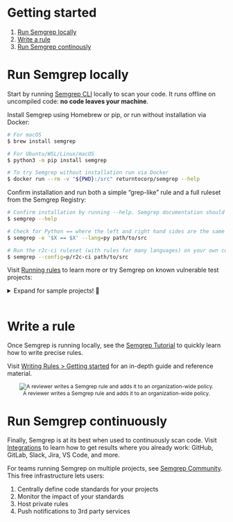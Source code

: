 # Getting started

1. [Run Semgrep locally](#run-semgrep-locally)
2. [Write a rule](#write-a-rule)
3. [Run Semgrep continously](#run-semgrep-continuously)

# Run Semgrep locally

Start by running [Semgrep CLI](https://github.com/returntocorp/semgrep/) locally to scan your code. It runs offline on uncompiled code: **no code leaves your machine**.

Install Semgrep using Homebrew or pip, or run without installation via Docker:

```sh
# For macOS
$ brew install semgrep

# For Ubuntu/WSL/Linux/macOS
$ python3 -m pip install semgrep

# To try Semgrep without installation run via Docker
$ docker run --rm -v "${PWD}:/src" returntocorp/semgrep --help
```

Confirm installation and run both a simple “grep-like” rule and a full ruleset from the Semgrep Registry:

```sh
# Confirm installation by running --help. Semgrep documentation should print to your terminal
$ semgrep --help

# Check for Python == where the left and right hand sides are the same (often a bug)
$ semgrep -e '$X == $X' --lang=py path/to/src

# Run the r2c-ci ruleset (with rules for many languages) on your own code!
$ semgrep --config=p/r2c-ci path/to/src
```

Visit [Running rules](running-rules.md) to learn more or try Semgrep on known vulnerable test projects:

<details><summary>Expand for sample projects! 🎉</summary>
<p>

These community projects are designed to test code scanners and teach security concepts. Try cloning and scanning them with Semgrep.

```sh
# juice-shop, a vulnerable Node.js + Express app
$ git clone https://github.com/bkimminich/juice-shop
$ semgrep --config p/r2c-security-audit juice-shop
# railsgoat, a vulnerable Ruby on Rails app
$ git clone https://github.com/OWASP/railsgoat
$ semgrep --config p/r2c-security-audit railsgoat

# govwa, a vulnerable Go app
$ git clone https://github.com/0c34/govwa
$ semgrep --config p/r2c-security-audit govwa

# vulnerable Python + Flask app
$ git clone https://github.com/we45/Vulnerable-Flask-App
$ semgrep --config p/r2c-security-audit Vulnerable-Flask-App

# WebGoat, a vulnerable Java + Spring app
$ git clone https://github.com/WebGoat/WebGoat
$ semgrep --config p/r2c-security-audit WebGoat
```

</p>
</details>
</br>

# Write a rule

Once Semgrep is running locally, see the [Semgrep Tutorial](https://semgrep.dev/learn) to quickly learn how to write precise rules. 

Visit [Writing Rules > Getting started](writing-rules/overview.md) for an in-depth guide and reference material.

<p align="center" style="font-size: 12px">
    <img src="/docs/img/semgrep-ci.gif" alt="A reviewer writes a Semgrep rule and adds it to an organization-wide policy."/></br>
    A reviewer writes a Semgrep rule and adds it to an organization-wide policy.
</p>

# Run Semgrep continuously

Finally, Semgrep is at its best when used to continuously scan code. Visit [Integrations](integrations.md) to learn how to get results where you already work: GitHub, GitLab, Slack, Jira, VS Code, and more.

For teams running Semgrep on multiple projects, see [Semgrep Community](https://semgrep.dev/manage). This free infrastructure lets users:

1. Centrally define code standards for your projects
2. Monitor the impact of your standards
3. Host private rules
4. Push notifications to 3rd party services
